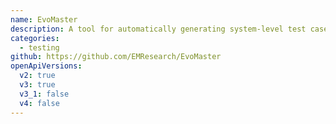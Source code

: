 ```yaml
---
name: EvoMaster
description: A tool for automatically generating system-level test cases for RESTful APIs, using Evolutionary Algorithms and Dynamic Program Analysis.
categories:
  - testing
github: https://github.com/EMResearch/EvoMaster
openApiVersions:
  v2: true
  v3: true
  v3_1: false
  v4: false
---
```

